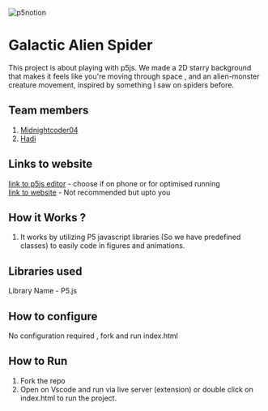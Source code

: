

![p5notion](https://github.com/user-attachments/assets/51c7453c-b15a-4452-91fa-f42c1c9bf975)



# Galactic Alien Spider
This project is about playing with p5js. We made a 2D starry background that makes it feels like you're moving through space , and an alien-monster creature movement, inspired by something I saw on spiders before.
## Team members
1. [Midnightcoder04](https://github.com/midnightcoder04)
2. [Hadi](https://github.com/hadi-styles)
## Links to website
[link to p5js editor](https://editor.p5js.org/imotokyo885/sketches/-3F-3cgeA) - choose if on phone or for optimised running <br />
[link to website](https://shn-3-p5js.vercel.app/) - Not recommended but upto you
## How it Works ?
1. It works by utilizing P5 javascript libraries (So we have predefined classes) to easily code in figures and animations. 
## Libraries used
Library Name - P5.js
## How to configure
No configuration required , fork and run index.html
## How to Run
1. Fork the repo
2. Open on Vscode and run via live server (extension) or double click on index.html to run the project.
